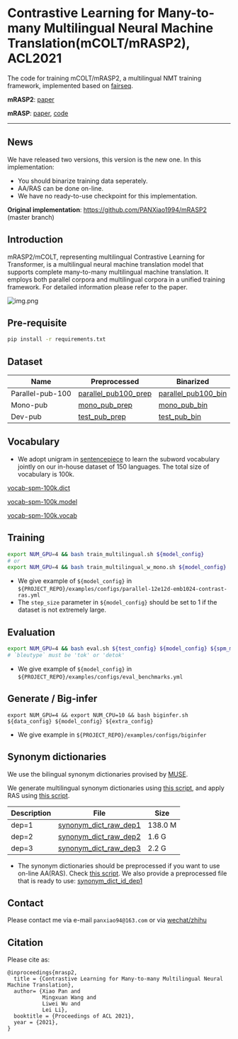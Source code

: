 # Contrastive Learning for Many-to-many Multilingual Neural Machine Translation(mCOLT/mRASP2), ACL2021
The code for training mCOLT/mRASP2, a multilingual NMT training framework, implemented based on [fairseq](https://github.com/pytorch/fairseq).

**mRASP2**: [paper](https://arxiv.org/abs/2105.09501)

**mRASP**: [paper](https://www.aclweb.org/anthology/2020.emnlp-main.210.pdf),
[code](https://github.com/linzehui/mRASP)

---
## News
We have released two versions, this version is the new one. In this implementation:
- You should binarize training data seperately.
- AA/RAS can be done on-line.
- We have no ready-to-use checkpoint for this implementation.

**Original implementation**: https://github.com/PANXiao1994/mRASP2 (master branch)


## Introduction

mRASP2/mCOLT, representing multilingual Contrastive Learning for Transformer, is a multilingual neural machine translation model that supports complete many-to-many multilingual machine translation. It employs both parallel corpora and multilingual corpora in a unified training framework. For detailed information please refer to the paper.  

![img.png](docs/img.png)

## Pre-requisite
```bash
pip install -r requirements.txt
```

## Dataset
| Name | Preprocessed | Binarized |
| --- | --- | --- |
| Parallel-pub-100 | [parallel_pub100_prep](http://sf3-ttcdn-tos.pstatp.com/obj/nlp-opensource/acl2021/mrasp2/parallel_pub100_prep/download.sh) |[parallel_pub100_bin](http://sf3-ttcdn-tos.pstatp.com/obj/nlp-opensource/acl2021/mrasp2/parallel_pub100_bin/download.sh) |
| Mono-pub | [mono_pub_prep](http://sf3-ttcdn-tos.pstatp.com/obj/nlp-opensource/acl2021/mrasp2/mono_prep/download2.sh) | [mono_pub_bin](http://sf3-ttcdn-tos.pstatp.com/obj/nlp-opensource/acl2021/mrasp2/mono_bin/download.sh) |
| Dev-pub | [test_pub_prep](http://sf3-ttcdn-tos.pstatp.com/obj/nlp-opensource/acl2021/mrasp2/test_prep/download.sh) | [test_pub_bin](http://sf3-ttcdn-tos.pstatp.com/obj/nlp-opensource/acl2021/mrasp2/test_bin/download.sh) |

## Vocabulary
* We adopt unigram in [sentencepiece](https://github.com/google/sentencepiece) to learn the subword vocabulary jointly on our in-house dataset of 150 languages. The total size of vocabulary is 100k.

[vocab-spm-100k.dict](http://sf3-ttcdn-tos.pstatp.com/obj/nlp-opensource/acl2021/mrasp2/vocab-spm-100k.dict)

[vocab-spm-100k.model](http://sf3-ttcdn-tos.pstatp.com/obj/nlp-opensource/acl2021/mrasp2/vocab-spm-100k.model)

[vocab-spm-100k.vocab](http://sf3-ttcdn-tos.pstatp.com/obj/nlp-opensource/acl2021/mrasp2/vocab-spm-100k.vocab)

## Training
```bash
export NUM_GPU=4 && bash train_multilingual.sh ${model_config}
# or
export NUM_GPU=4 && bash train_multilingual_w_mono.sh ${model_config}
```
* We give example of `${model_config}` in `${PROJECT_REPO}/examples/configs/parallel-12e12d-emb1024-contrast-ras.yml`
* The `step_size` parameter in `${model_config}` should be set to 1 if the dataset is not extremely large.

## Evaluation
```bash
export NUM_GPU=4 && bash eval.sh ${test_config} ${model_config} ${spm_model} ${bleutype}
# `bleutype` must be 'tok' or 'detok'
```
* We give example of `${model_config}` in `${PROJECT_REPO}/examples/configs/eval_benchmarks.yml`

## Generate / Big-infer
```base
export NUM_GPU=4 && export NUM_CPU=10 && bash biginfer.sh ${data_config} ${model_config} ${extra_config}
```
* We give example in `${PROJECT_REPO}/examples/configs/biginfer`

## Synonym dictionaries
We use the bilingual synonym dictionaries provised by [MUSE](https://github.com/facebookresearch/MUSE).

We generate multilingual synonym dictionaries using [this script](https://github.com/linzehui/mRASP/blob/master/preprocess/tools/ras/multi_way_word_graph.py), and apply
RAS using [this script](https://github.com/linzehui/mRASP/blob/master/preprocess/tools/ras/random_alignment_substitution_w_multi.sh).

| Description | File | Size |
| --- | --- | --- |
| dep=1 | [synonym_dict_raw_dep1](http://sf3-ttcdn-tos.pstatp.com/obj/nlp-opensource/acl2021/mrasp2/synonym_dict_raw_dep1) | 138.0 M |
| dep=2 | [synonym_dict_raw_dep2](http://sf3-ttcdn-tos.pstatp.com/obj/nlp-opensource/acl2021/mrasp2/synonym_dict_raw_dep2) | 1.6 G |
| dep=3 | [synonym_dict_raw_dep3](http://sf3-ttcdn-tos.pstatp.com/obj/nlp-opensource/acl2021/mrasp2/synonym_dict_raw_dep3) | 2.2 G |

* The synonym dictionaries should be preprocessed if you want to use on-line AA(RAS). Check [this script](https://github.com/PANXiao1994/mRASP2/tree/new_impl/preprocess/form_id_dicts.py). We also provide a preprocessed file that is ready to use: [synonym_dict_id_dep1](http://sf3-ttcdn-tos.pstatp.com/obj/nlp-opensource/acl2021/mrasp2/synonym_dict_id_dep1)

## Contact
Please contact me via e-mail `panxiao94@163.com` or via [wechat/zhihu](https://fork-ball-95c.notion.site/mRASP2-4e9b3450d5aa4137ae1a2c46d5f3c1fa)

## Citation
Please cite as:
```
@inproceedings{mrasp2,
  title = {Contrastive Learning for Many-to-many Multilingual Neural Machine Translation},
  author= {Xiao Pan and
           Mingxuan Wang and
           Liwei Wu and
           Lei Li},
  booktitle = {Proceedings of ACL 2021},
  year = {2021},
}
```
